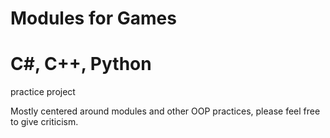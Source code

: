 # Modules for Games
# C#, C++, Python
practice project

Mostly centered around modules and other OOP practices, please feel free to give criticism.
